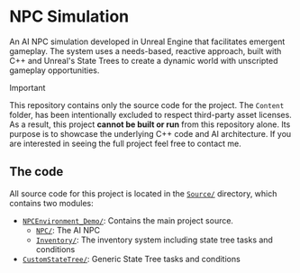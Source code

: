 # NPC Simulation

An AI NPC simulation developed in Unreal Engine that facilitates emergent gameplay. The system uses a needs-based, reactive approach, built with C++ and Unreal's State Trees to create a dynamic world with unscripted gameplay opportunities.

> [!IMPORTANT]
> This repository contains only the source code for the project. The `Content` folder, has been intentionally excluded to respect third-party asset licenses. As a
      result, this project **cannot be built or run** from this repository alone. Its purpose is to showcase the underlying C++ code
      and AI architecture. If you are interested in seeing the full project feel free to contact me.

## The code

All source code for this project is located in the [`Source/`](Source/) directory, which contains two modules:

- [`NPCEnvironment_Demo/`](Source/NPCEnvironment_Demo/): Contains the main project source.
  - [`NPC/`](Source/NPCEnvironment_Demo/NPC/): The AI NPC
  - [`Inventory/`](Source/NPCEnvironment_Demo/Inventory/): The inventory system including state tree tasks and conditions
- [`CustomStateTree/`](Source/CustomStateTree/): Generic State Tree tasks and conditions
